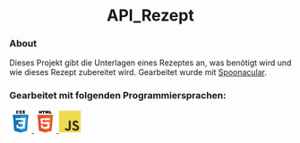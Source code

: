<h1 align="center">API_Rezept</h1>

<h3>About</h3>
<p align="left">
  Dieses Projekt gibt die Unterlagen eines Rezeptes an, was benötigt wird und wie dieses Rezept zubereitet wird. Gearbeitet wurde mit <a     
  href="https://spoonacular.com/">Spoonacular</a>.
</p>

<h3 align="left">Gearbeitet mit folgenden Programmiersprachen:</h3>
<p align="left"> <a href="https://www.w3schools.com/css/" target="_blank" rel="noreferrer"> <img src="https://raw.githubusercontent.com/devicons/devicon/master/icons/css3/css3-original-wordmark.svg" alt="css3" width="40" height="40"/> </a> <a href="https://www.w3.org/html/" target="_blank" rel="noreferrer"> <img src="https://raw.githubusercontent.com/devicons/devicon/master/icons/html5/html5-original-wordmark.svg" alt="html5" width="40" height="40"/> </a> <a href="https://developer.mozilla.org/en-US/docs/Web/JavaScript" target="_blank" rel="noreferrer"> <img src="https://raw.githubusercontent.com/devicons/devicon/master/icons/javascript/javascript-original.svg" alt="javascript" width="40" height="40"/> </a> </p>

